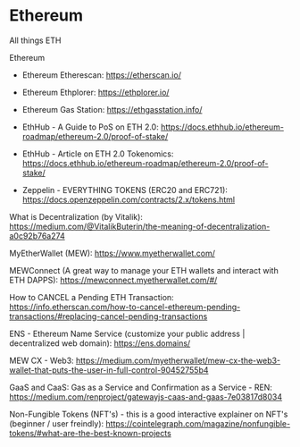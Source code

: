 # Ethereum
All things ETH

  Ethereum
  *  Ethereum Etherescan: https://etherscan.io/
  *  Ethereum Ethplorer:  https://ethplorer.io/
  *  Ethereum Gas Station:  https://ethgasstation.info/
  
  *  EthHub - A Guide to PoS on ETH 2.0:  https://docs.ethhub.io/ethereum-roadmap/ethereum-2.0/proof-of-stake/
  *  EthHub - Article on ETH 2.0 Tokenomics:  https://docs.ethhub.io/ethereum-roadmap/ethereum-2.0/proof-of-stake/
  *  Zeppelin - EVERYTHING TOKENS (ERC20 and ERC721):  https://docs.openzeppelin.com/contracts/2.x/tokens.html

What is Decentralization (by Vitalik):  https://medium.com/@VitalikButerin/the-meaning-of-decentralization-a0c92b76a274

MyEtherWallet (MEW):  https://www.myetherwallet.com/

MEWConnect (A great way to manage your ETH wallets and interact with ETH DAPPS):  https://mewconnect.myetherwallet.com/#/

How to CANCEL a Pending ETH Transaction:  https://info.etherscan.com/how-to-cancel-ethereum-pending-transactions/#replacing-cancel-pending-transactions

ENS - Ethereum Name Service (customize your public address | decentralized web domain):   https://ens.domains/

MEW CX - Web3:  https://medium.com/myetherwallet/mew-cx-the-web3-wallet-that-puts-the-user-in-full-control-90452755b4

GaaS and CaaS:  Gas as a Service and Confirmation as a Service - REN:  https://medium.com/renproject/gatewayjs-caas-and-gaas-7e03817d8034

Non-Fungible Tokens (NFT's) - this is a good interactive explainer on NFT's (beginner / user freindly):  https://cointelegraph.com/magazine/nonfungible-tokens/#what-are-the-best-known-projects

